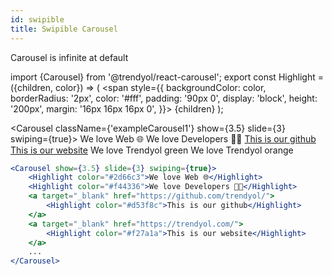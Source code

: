 ```yaml
---
id: swipible
title: Swipible Carousel
---
```


Carousel is infinite at default

import {Carousel} from '@trendyol/react-carousel';
export const Highlight = ({children, color}) => ( <span style={{
  backgroundColor: color,
  borderRadius: '2px',
  color: '#fff',
  padding: '90px 0',
  display: 'block',
  height: '200px',
  margin: '16px 16px 16px 0',
}}> {children} </span> );

<Carousel className={'exampleCarousel1'} show={3.5} slide={3} swiping={true}>
<Highlight color="#2d66c3">We love Web 🌐</Highlight>
<Highlight color="#f44336">We love Developers 👩🏻‍</Highlight>
<a target="_blank" href="https://github.com/trendyol/"><Highlight color="#d53f8c">This is our github</Highlight></a>
<a target="_blank" href="https://trendyol.com/"><Highlight color="#f27a1a">This is our website</Highlight></a>
<Highlight color="#16be48">We love Trendyol green</Highlight>
<Highlight color="#f27a1a">We love Trendyol orange</Highlight>
</Carousel>

```jsx
<Carousel show={3.5} slide={3} swiping={true}>
	<Highlight color="#2d66c3">We love Web 🌐</Highlight>
	<Highlight color="#f44336">We love Developers 👩🏻‍</Highlight>
	<a target="_blank" href="https://github.com/trendyol/">
		<Highlight color="#d53f8c">This is our github</Highlight>
	</a>
	<a target="_blank" href="https://trendyol.com/">
		<Highlight color="#f27a1a">This is our website</Highlight>
	</a>
	...
</Carousel>
```
